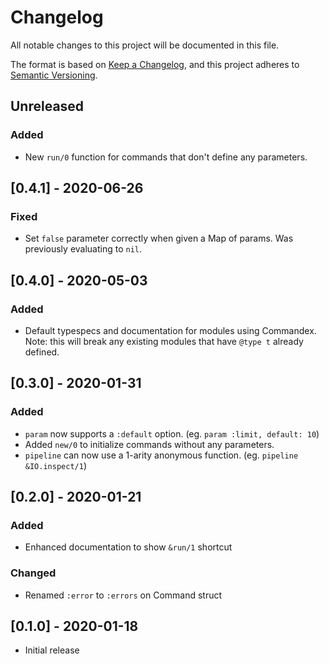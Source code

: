 # Changelog

All notable changes to this project will be documented in this file.

The format is based on [Keep a Changelog](https://keepachangelog.com/en/1.0.0/),
and this project adheres to [Semantic Versioning](https://semver.org/spec/v2.0.0.html).

## Unreleased

### Added

- New `run/0` function for commands that don't define any parameters.

## [0.4.1] - 2020-06-26

### Fixed

- Set `false` parameter correctly when given a Map of params. Was previously
  evaluating to `nil`.

## [0.4.0] - 2020-05-03

### Added

- Default typespecs and documentation for modules using Commandex.
  Note: this will break any existing modules that have `@type t` already defined.

## [0.3.0] - 2020-01-31

### Added

- `param` now supports a `:default` option. (eg. `param :limit, default: 10`)
- Added `new/0` to initialize commands without any parameters.
- `pipeline` can now use a 1-arity anonymous function. (eg. `pipeline &IO.inspect/1`)

## [0.2.0] - 2020-01-21

### Added

- Enhanced documentation to show `&run/1` shortcut

### Changed

- Renamed `:error` to `:errors` on Command struct

## [0.1.0] - 2020-01-18

- Initial release
